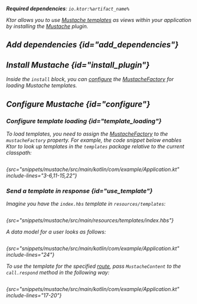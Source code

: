 [//]: # (title: Mustache)

<show-structure for="chapter" depth="2"/>

[mustache_factory]: http://spullara.github.io/mustache/apidocs/com/github/mustachejava/MustacheFactory.html

<var name="plugin_name" value="Mustache"/>
<var name="package_name" value="io.ktor.server.mustache"/>
<var name="artifact_name" value="ktor-server-mustache"/>

<tldr>
<p>
<b>Required dependencies</b>: <code>io.ktor:%artifact_name%</code>
</p>
<var name="example_name" value="mustache"/>
<include from="lib.topic" element-id="download_example"/>
<include from="lib.topic" element-id="native_server_not_supported"/>
</tldr>

Ktor allows you to use [Mustache templates](https://github.com/spullara/mustache.java) as views within your application by installing the [Mustache](https://api.ktor.io/ktor-server/ktor-server-plugins/ktor-server-mustache/io.ktor.server.mustache/-mustache) plugin.


## Add dependencies {id="add_dependencies"}

<include from="lib.topic" element-id="add_ktor_artifact_intro"/>
<include from="lib.topic" element-id="add_ktor_artifact"/>

## Install Mustache {id="install_plugin"}

<include from="lib.topic" element-id="install_plugin"/>

Inside the `install` block, you can [configure](#template_loading) the [MustacheFactory][mustache_factory] for loading Mustache templates.


## Configure Mustache {id="configure"}
### Configure template loading {id="template_loading"}
To load templates, you need to assign the [MustacheFactory][mustache_factory] to the `mustacheFactory` property. For example, the code snippet below enables Ktor to look up templates in the `templates` package relative to the current classpath:
```kotlin
```
{src="snippets/mustache/src/main/kotlin/com/example/Application.kt" include-lines="3-6,11-15,22"}

### Send a template in response {id="use_template"}
Imagine you have the `index.hbs` template in `resources/templates`:
```html
```
{src="snippets/mustache/src/main/resources/templates/index.hbs"}

A data model for a user looks as follows:
```kotlin
```
{src="snippets/mustache/src/main/kotlin/com/example/Application.kt" include-lines="24"}

To use the template for the specified [route](Routing_in_Ktor.md), pass `MustacheContent` to the `call.respond` method in the following way:
```kotlin
```
{src="snippets/mustache/src/main/kotlin/com/example/Application.kt" include-lines="17-20"}
